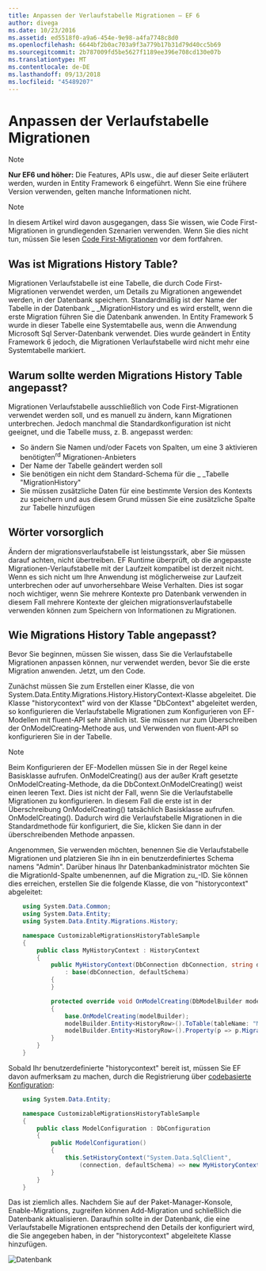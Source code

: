 ```yaml
---
title: Anpassen der Verlaufstabelle Migrationen – EF 6
author: divega
ms.date: 10/23/2016
ms.assetid: ed5518f0-a9a6-454e-9e98-a4fa7748c8d0
ms.openlocfilehash: 6644bf2b0ac703a9f3a779b17b31d79d40cc5b69
ms.sourcegitcommit: 2b787009fd5be5627f1189ee396e708cd130e07b
ms.translationtype: MT
ms.contentlocale: de-DE
ms.lasthandoff: 09/13/2018
ms.locfileid: "45489207"
---
```

# <a name="customizing-the-migrations-history-table"></a>Anpassen der Verlaufstabelle Migrationen
> [!NOTE]
> **Nur EF6 und höher:** Die Features, APIs usw., die auf dieser Seite erläutert werden, wurden in Entity Framework 6 eingeführt. Wenn Sie eine frühere Version verwenden, gelten manche Informationen nicht.

> [!NOTE]
> In diesem Artikel wird davon ausgegangen, dass Sie wissen, wie Code First-Migrationen in grundlegenden Szenarien verwenden. Wenn Sie dies nicht tun, müssen Sie lesen [Code First-Migrationen](~/ef6/modeling/code-first/migrations/index.md) vor dem fortfahren.

## <a name="what-is-migrations-history-table"></a>Was ist Migrations History Table?

Migrationen Verlaufstabelle ist eine Tabelle, die durch Code First-Migrationen verwendet werden, um Details zu Migrationen angewendet werden, in der Datenbank speichern. Standardmäßig ist der Name der Tabelle in der Datenbank \_ \_MigrationHistory und es wird erstellt, wenn die erste Migration führen Sie die Datenbank anwenden. In Entity Framework 5 wurde in dieser Tabelle eine Systemtabelle aus, wenn die Anwendung Microsoft Sql Server-Datenbank verwendet. Dies wurde geändert in Entity Framework 6 jedoch, die Migrationen Verlaufstabelle wird nicht mehr eine Systemtabelle markiert.

## <a name="why-customize-migrations-history-table"></a>Warum sollte werden Migrations History Table angepasst?

Migrationen Verlaufstabelle ausschließlich von Code First-Migrationen verwendet werden soll, und es manuell zu ändern, kann Migrationen unterbrechen. Jedoch manchmal die Standardkonfiguration ist nicht geeignet, und die Tabelle muss, z. B. angepasst werden:

-   So ändern Sie Namen und/oder Facets von Spalten, um eine 3 aktivieren benötigten<sup>rd</sup> Migrationen-Anbieters
-   Der Name der Tabelle geändert werden soll
-   Sie benötigen ein nicht dem Standard-Schema für die \_ \_Tabelle "MigrationHistory"
-   Sie müssen zusätzliche Daten für eine bestimmte Version des Kontexts zu speichern und aus diesem Grund müssen Sie eine zusätzliche Spalte zur Tabelle hinzufügen

## <a name="words-of-precaution"></a>Wörter vorsorglich

Ändern der migrationsverlaufstabelle ist leistungsstark, aber Sie müssen darauf achten, nicht übertreiben. EF Runtime überprüft, ob die angepasste Migrationen-Verlaufstabelle mit der Laufzeit kompatibel ist derzeit nicht. Wenn es sich nicht um Ihre Anwendung ist möglicherweise zur Laufzeit unterbrechen oder auf unvorhersehbare Weise Verhalten. Dies ist sogar noch wichtiger, wenn Sie mehrere Kontexte pro Datenbank verwenden in diesem Fall mehrere Kontexte der gleichen migrationsverlaufstabelle verwenden können zum Speichern von Informationen zu Migrationen.

## <a name="how-to-customize-migrations-history-table"></a>Wie Migrations History Table angepasst?

Bevor Sie beginnen, müssen Sie wissen, dass Sie die Verlaufstabelle Migrationen anpassen können, nur verwendet werden, bevor Sie die erste Migration anwenden. Jetzt, um den Code.

Zunächst müssen Sie zum Erstellen einer Klasse, die von System.Data.Entity.Migrations.History.HistoryContext-Klasse abgeleitet. Die Klasse "historycontext" wird von der Klasse "DbContext" abgeleitet werden, so konfigurieren die Verlaufstabelle Migrationen zum Konfigurieren von EF-Modellen mit fluent-API sehr ähnlich ist. Sie müssen nur zum Überschreiben der OnModelCreating-Methode aus, und Verwenden von fluent-API so konfigurieren Sie in der Tabelle.

>[!NOTE]
> Beim Konfigurieren der EF-Modellen müssen Sie in der Regel keine Basisklasse aufrufen. OnModelCreating() aus der außer Kraft gesetzte OnModelCreating-Methode, da die DbContext.OnModelCreating() weist einen leeren Text. Dies ist nicht der Fall, wenn Sie die Verlaufstabelle Migrationen zu konfigurieren. In diesem Fall die erste ist in der Überschreibung OnModelCreating() tatsächlich Basisklasse aufrufen. OnModelCreating(). Dadurch wird die Verlaufstabelle Migrationen in die Standardmethode für konfiguriert, die Sie, klicken Sie dann in der überschreibenden Methode anpassen.

Angenommen, Sie verwenden möchten, benennen Sie die Verlaufstabelle Migrationen und platzieren Sie ihn in ein benutzerdefiniertes Schema namens "Admin". Darüber hinaus Ihr Datenbankadministrator möchten Sie die MigrationId-Spalte umbenennen, auf die Migration zu\_-ID.  Sie können dies erreichen, erstellen Sie die folgende Klasse, die von "historycontext" abgeleitet:

``` csharp
    using System.Data.Common;
    using System.Data.Entity;
    using System.Data.Entity.Migrations.History;

    namespace CustomizableMigrationsHistoryTableSample
    {
        public class MyHistoryContext : HistoryContext
        {
            public MyHistoryContext(DbConnection dbConnection, string defaultSchema)
                : base(dbConnection, defaultSchema)
            {
            }

            protected override void OnModelCreating(DbModelBuilder modelBuilder)
            {
                base.OnModelCreating(modelBuilder);
                modelBuilder.Entity<HistoryRow>().ToTable(tableName: "MigrationHistory", schemaName: "admin");
                modelBuilder.Entity<HistoryRow>().Property(p => p.MigrationId).HasColumnName("Migration_ID");
            }
        }
    }
```

Sobald Ihr benutzerdefinierte "historycontext" bereit ist, müssen Sie EF davon aufmerksam zu machen, durch die Registrierung über [codebasierte Konfiguration](http://msdn.com/data/jj680699):

``` csharp
    using System.Data.Entity;

    namespace CustomizableMigrationsHistoryTableSample
    {
        public class ModelConfiguration : DbConfiguration
        {
            public ModelConfiguration()
            {
                this.SetHistoryContext("System.Data.SqlClient",
                    (connection, defaultSchema) => new MyHistoryContext(connection, defaultSchema));
            }
        }
    }
```

Das ist ziemlich alles. Nachdem Sie auf der Paket-Manager-Konsole, Enable-Migrations, zugreifen können Add-Migration und schließlich die Datenbank aktualisieren. Daraufhin sollte in der Datenbank, die eine Verlaufstabelle Migrationen entsprechend den Details der konfiguriert wird, die Sie angegeben haben, in der "historycontext" abgeleitete Klasse hinzufügen.

![Datenbank](~/ef6/media/database.png)

